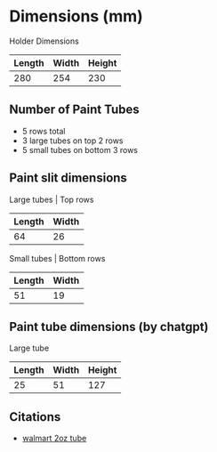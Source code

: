# Dimensions (mm)

Holder Dimensions

| Length | Width | Height |
| ------ | ----- | ------ |
|    280 |   254 |    230 |

## Number of Paint Tubes

- 5 rows total
- 3 large tubes on top 2 rows
- 5 small tubes on bottom 3 rows

## Paint slit dimensions

Large tubes | Top rows

| Length | Width |
| ------ | ----- |
|     64 |    26 |

Small tubes | Bottom rows

| Length | Width |
| ------ | ----- |
|     51 |    19 |

## Paint tube dimensions (by chatgpt)

Large tube

| Length | Width | Height |
| ------ | ----- | ------ |
|     25 |    51 |    127 |

## Citations

- [walmart 2oz tube](https://www.walmart.com/ip/Golden-Artist-Colors-2-Oz-Heavy-Body-Acrylic-Color-Paints/23474383)



